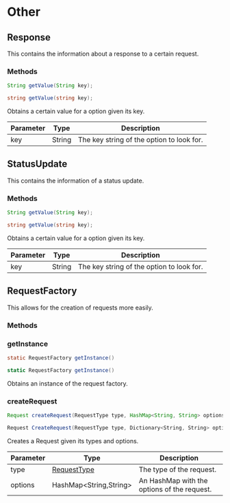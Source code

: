 # Other
## Response
This contains the information about a response to a certain request.

### Methods
```java
String getValue(String key);
```
```csharp
string getValue(string key);
```

Obtains a certain value for a option given its key.

Parameter| Type | Description
---------| ---- | -----------
key | String | The key string of the option to look for.

## StatusUpdate
This contains the information of a status update.

### Methods
```java
String getValue(String key);
```
```csharp
string getValue(string key);
```

Obtains a certain value for a option given its key.

Parameter| Type | Description
---------| ---- | -----------
key | String | The key string of the option to look for.

## RequestFactory
This allows for the creation of requests more easily.

### Methods
### getInstance
```java
static RequestFactory getInstance()
```
```csharp
static RequestFactory getInstance()
```

Obtains an instance of the request factory.

### createRequest

```java
Request createRequest(RequestType type, HashMap<String, String> options)
```
```csharp
Request CreateRequest(RequestType type, Dictionary<String, String> options)
```

Creates a Request given its types and options.

Parameter| Type | Description
---------| ---- | -----------
type | [RequestType](#requesttype) | The type of the request.
options | HashMap<String,String> | An HashMap with the options of the request.

